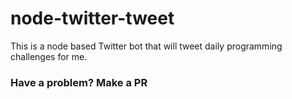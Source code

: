 # node-twitter-tweet

This is a node based Twitter bot that will tweet daily programming challenges for me.

### Have a problem? Make a PR
